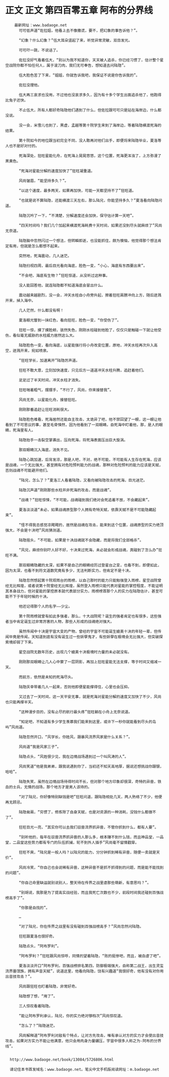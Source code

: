 # 正文 正文 第四百零五章 阿布的分界线
        最新网址：www.badaoge.net
          可可低声道“佐拉姐，他看上去不像撒谎，要不，把幻象的事告诉他？”。
      
          “幻象？什么幻象？”伍大耳朵竖起了来，听觉异常灵敏，双目发光。
      
          可可吓一跳，不说话了。
      
          佐拉没好气看着伍大，“别以为我不知道你，天天被人追杀，你已经习惯了，估计整个星空战院你都不怕任何人，属于滚刀肉，我们无可奉告，想知道去问陆隐”。
      
          伍大脸色苦了下来，“姐姐，你就告诉我吧，我保证不说是你告诉我的”。
      
          佐拉没理他。
      
          伍大再三哀求也没用，不过他也没哀求多久，因为有十多个学生出面追杀他了，他跑得比兔子还快。
      
          不止伍大，所有人都好奇陆隐他们遇到了什么，但佐拉跟可可只是站在海岸边，什么都没说。
      
          没一会，米雪儿也到了，黑虚，孟越等第十院学生来到了海岸边，等着陆隐横渡死海的结果。
      
          第十院如今的地位跟当初完全不同，没人敢再对他们出手，即便将来陆隐毕业，夏洛等人也不是好对付的。
      
          死海深处，狂旺星能化舟，在死海上晃晃悠悠，这个位置，死海更浑浊了，上方弥漫了黑黄色。
      
          “死海对星能分解的速度加快了”狂旺凝重道。
      
          风尚皱眉，“能坚持多久？”。
      
          “以这个速度，最多两天，如果再加快，可能一天都坚持不了”狂旺道。
      
          “也就是说不算陆隐，还能横渡三天左右，那么陆兄，你能坚持多久？”夏洛看向陆隐问道。
      
          陆隐沉吟了一下，“不清楚，分解速度还会加快，保守估计算一天吧”。
      
          “四天时间吗？我们几个加起来横渡死海耗费十天时间，如果还没到尽头就麻烦了”风尚无奈道。
      
          陆隐脑中忽然闪过一个想法，但转瞬即逝，也没能抓住，颇为懊恼，他觉得那个想法肯定有用，但就是怎么都想不起来。
      
          突然地，死海震动，几人迷茫。
      
          陆隐扫视四周，最后目光看向海底，脸色一变，“小心，海底有东西要出来”。
      
          “不会吧，海底有生物？”狂旺惊道，从没听过这种事。
      
          没人能回答他，就连陆隐都不知道海底会冒出什么。
      
          震动越来越剧烈，没一会，冲天水柱自小舟旁升起，擦着狂旺肩膀冲向上方，随后迸溅开来，掉入海中。
      
          几人茫然，什么都没有啊！
      
          夏洛眼光瞥到一抹红色，看向狂旺，脸色一变，“你受伤了”。
      
          狂旺一惊，摸了摸脸颊，骇然失色，刚刚水柱碰到他脸了，仅仅只是触碰一下就让他受伤，看似毫无威胁的水柱威力居然这么大。
      
          陆隐脸色一变，看向海底，以星能强行将小舟改变位置，原地，冲天水柱再次升入高空，迸溅开来，宛如喷泉。
      
          “狂旺学长，加速离开”陆隐厉声道。
      
          狂旺不敢大意，立刻加快速度，只见后方一道道冲天水柱升腾，追赶着他们。
      
          足足过了半天时间，冲天水柱才消失。
      
          狂旺喘着粗气，摆摆手，“不行了，风尚，你来接替我”。
      
          风尚无奈，以星能化舟，接替狂旺。
      
          刚刚那番追赶让狂旺消耗很大。
      
          陆隐脸色难看，死海居然还能自主攻击，太诡异了吧，他不禁回望了一眼，这一眼让他看到了不可思议的事，甚至毛骨悚然，因为他看到了一双眼睛，自死海中盯着他，那，是人的眼睛，死海里有人。
      
          陆隐抬手一击裂空掌袭出，压向死海，将死海表面压出巨大旋涡。
      
          那双眼睛沉入海底，消失不见。
      
          陆隐心跳加速，后背发凉，那是人吧，不对，绝不可能，不可能有人生存在死海，应该是战魂，一个无比强大，甚至拥有对危险预判能力的战魂，那种对危险预判的能力应该是天赋，否则战魂不可能避开他们。
      
          “陆兄，怎么了？”夏洛三人看着陆隐，又看向被陆隐攻击的死海，目光迷茫。
      
          陆隐沉声道“刚刚那些水柱并非死海的攻击，而是战魂”。
      
          “战魂？”狂旺惊悚，“不可能，战魂碰到我们绝对会死追着不放，不会藏起来”。
      
          夏洛淡淡道“未必，如果战魂原型那个人拥有奇特天赋，依靠天赋不是不可能隐藏起来”。
      
          “怪不得我总感觉凉飕飕的，居然是战魂在攻击，能来到这个位置，战魂原型的实力绝顶强大，不会是十决吧”风尚猜测道。
      
          陆隐摇头，“不可能，如果是十决战魂就不会隐藏，而是将我们全部格杀”。
      
          “风兄，麻烦你别吓人好不好，十决来过死海，未必就会形成战魂，真碰到了怎么办”狂旺不满。
      
          那双眼睛隐藏的太深，如果不是自己的眼睛经历过登星台之变，也看不到，即便如此，因为太深，也看不到符文道数究竟有多少，无法判断实力，但肯定不是十决。
      
          陆隐忽然想起第十院观雨台的雨榜，以自己那时的能力只能勉强登入雨榜，星空战院曾经无比辉煌，或者说第十院曾经无比辉煌，虽然登入雨榜只能代表对星能的掌控程度，不能证明其本身战力，但对星能的掌控原本就代表部分实力，雨榜榜首那个人的实力在陆隐估计，甚至可能不下于年轻时候的十决。
      
          他还记得那个人的名字——少尘。
      
          第十院雨榜就曾有如此多强者，那么，十大战院呢？诞生的强者肯定也有很多，这些强者当中肯定诞生过非常厉害的人物，那些人形成的战魂绝对强大。
      
          虽然传闻中十决是宇宙大变的产物，曾经的宇宙不可能诞生媲美十决的年轻一辈，但传闻毕竟是传闻，天知道到底有没有诞生过一些妖孽鬼才，有些妖孽在极境会无比强大，但突破探索境却弱了下来。
      
          星空战院无数年历史，出现几个媲美十决极境时力量的未必就没有。
      
          刚刚那双眼睛让几人心中蒙了一层阴影，再加上狂旺星能无法支撑，等于时间又缩减一天。
      
          而前方，依然是未知的死海尽头。
      
          陆隐庆幸带着几人一起来，否则他即便星能撑得住，心里也会压抑。
      
          又过去了一天时间，这一天平安无事，就是死海对星能分解的速度又加快了不少，风尚也只能再撑半天。
      
          “这种漫步目的，没有止尽的航行最头疼”狂旺躺在小舟上无奈说道。
      
          “知足吧，不知道有多少学生羡慕我们能来到这里，或许下一秒你就能看到尽头的岛屿”风尚道。
      
          陆隐忽然开口，“风学长，你姓风，跟暴风流界风家是什么关系？”。
      
          风尚道“我是风家三子”。
      
          陆隐点头，“风姓很少见，我在边境战场遇到过一个叫风涛的人”。
      
          风尚笑道“他是我弟弟，跟我说遇到你了，当初还不知天高地厚，据说还想挑战你跟银，哈哈”。
      
          陆隐失笑，虽然在边境战场待得时间不长，但对那个地方印象却很深，奇特的异兽，铁血的士兵，无情的战场，那个地方才是男人该待的。
      
          “对了陆兄，你好像特别缺钱是吧”狂旺问道，跟陆隐相处几天，两人熟络了不少，他便再无顾忌。
      
          陆隐耸肩，“穷惯了，修炼除了自身天赋，也是对资源的一种消耗，没钱什么都做不了”。
      
          狂旺目光一亮，“其实你可以去我们驭兽流界抓异兽，不管你抓到什么，都有人要”。
      
          “别听他的，每年在驭兽流界抓异兽的人那么多，根本赚不到什么钱，而且神品堂，一品堂，二品堂这些势力都有专门的队伍抓捕，轮不到外人插手”风尚毫不留情戳穿。
      
          狂旺不爽，“陆兄是一般人吗？以陆兄的能力，分分钟抓到稀有异兽，随便一卖就是天价”。
      
          风尚冷笑，“你自己也会说稀有异兽，这种异兽不是抓不抓得到的问题，而是能不能找到的问题”。
      
          “你自己命里缺运就别说别人，整天待在传界之战里虐那些萌新，有意思吗？”。
      
          “别胡说，我那是为了提高实战经验，而且我死亡次数也不少，前段时间我还碰到百强战榜高手了”。
      
          “你那是自找的”。
      
          …
      
          “对了陆兄，你在传界之战里有没有碰到百强战榜高手？”风尚忽然问陆隐。
      
          狂旺跟夏洛也很好奇。
      
          陆隐点头，“阿布罗利”。
      
          “阿布罗利？”狂旺跟风尚惊呼，同情的望着陆隐，“败的挺惨吧，而且，被血虐了吧”。
      
          夏洛淡淡开口“阿布罗利，百强战榜排名第四，防御极端强大，自称第二战王，出生灵玺流界噩氓族，拥有声音天赋”，说道这里，他看向陆隐，饶有兴趣道“我很好奇，他有没有对你用出音技攻击？”。
      
          风尚跟狂旺也盯着陆隐，非常好奇。
      
          陆隐想了想，“用了”。
      
          三人惊叹看着陆隐。
      
          “能让阿布罗利承认，陆兄，你的实力绝对够档次”风尚惊叹道。
      
          “怎么了？”陆隐迷茫。
      
          风尚解释道“阿布罗利对敌有个特点，让对方先攻击，唯有承认对方的实力才会使出音技攻击，如果对方实力不能让他满意，他只会用肉身力量碾压，宇宙中很多人称之为-阿布的分界线”。
      
      
      http://www.badaoge.net/book/13084/5726806.html
      
      请记住本书首发域名：www.badaoge.net。笔尖中文手机版阅读网址：m.badaoge.net